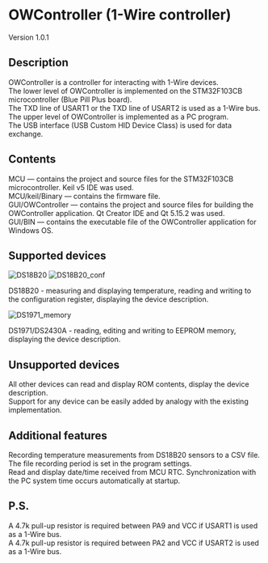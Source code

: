 # OWController (1-Wire controller)
Version 1.0.1
## Description
OWController is a controller for interacting with 1-Wire devices.\
The lower level of OWController is implemented on the STM32F103CB microcontroller (Blue Pill Plus board).\
The TXD line of USART1 or the TXD line of USART2 is used as a 1-Wire bus.\
The upper level of OWController is implemented as a PC program.\
The USB interface (USB Custom HID Device Class) is used for data exchange.
## Contents
MCU — contains the project and source files for the STM32F103CB microcontroller. Keil v5 IDE was used.\
MCU/keil/Binary — contains the firmware file.\
GUI/OWController — contains the project and source files for building the OWController application. Qt Creator IDE and Qt 5.15.2 was used.\
GUI/BIN — contains the executable file of the OWController application for Windows OS.
## Supported devices
![DS18B20](https://github.com/user-attachments/assets/ed8bc947-ffed-4f19-a865-b1b02e74d2a5) ![DS18B20_conf](https://github.com/user-attachments/assets/a99732c2-abd6-4f2a-8a6a-997084a44d8e)


DS18B20 - measuring and displaying temperature, reading and writing to the configuration register, displaying the device description.

![DS1971_memory](https://github.com/user-attachments/assets/cc3b78bf-cfa1-436e-89a5-44c903f55090)

DS1971/DS2430A - reading, editing and writing to EEPROM memory, displaying the device description.
## Unsupported devices
All other devices can read and display ROM contents, display the device description.\
Support for any device can be easily added by analogy with the existing implementation.
## Additional features
Recording temperature measurements from DS18B20 sensors to a CSV file. The file recording period is set in the program settings.\
Read and display date/time received from MCU RTC. Synchronization with the PC system time occurs automatically at startup.
## P.S.
A 4.7k pull-up resistor is required between PA9 and VCC if USART1 is used as a 1-Wire bus.\
A 4.7k pull-up resistor is required between PA2 and VCC if USART2 is used as a 1-Wire bus.
